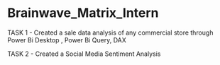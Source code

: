 # Brainwave_Matrix_Intern
TASK 1 - Created a sale data analysis of any commercial store through Power Bi Desktop , Power Bi Query, DAX

TASK 2 - Created a Social Media Sentiment Analysis 

